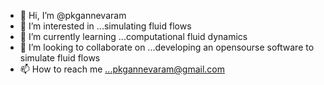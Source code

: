- 👋 Hi, I’m @pkgannevaram
- 👀 I’m interested in ...simulating fluid flows  
- 🌱 I’m currently learning ...computational fluid dynamics 
- 💞️ I’m looking to collaborate on ...developing an opensourse software to simulate fluid flows 
- 📫 How to reach me ...pkgannevaram@gmail.com

<!---
pkgannevaram/pkgannevaram is a ✨ special ✨ repository because its `README.md` (this file) appears on your GitHub profile.
You can click the Preview link to take a look at your changes.
--->
